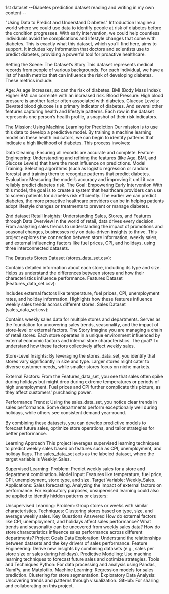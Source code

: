 
1st dataset
--Diabetes prediction dataset reading and writing in my own content --

 "Using Data to Predict and Understand Diabetes"
Introduction
Imagine a world where we could use data to identify people at risk of diabetes before the condition progresses. With early intervention, we could help countless individuals avoid the complications and lifestyle changes that come with diabetes. This is exactly what this dataset, which you’ll find here, aims to support. It includes key information that doctors and scientists use to predict diabetes, providing a powerful tool for proactive healthcare.

Setting the Scene: The Dataset’s Story
This dataset represents medical records from people of various backgrounds. For each individual, we have a list of health metrics that can influence the risk of developing diabetes. These metrics include:

Age: As age increases, so can the risk of diabetes.
BMI (Body Mass Index): Higher BMI can correlate with an increased risk.
Blood Pressure: High blood pressure is another factor often associated with diabetes.
Glucose Levels: Elevated blood glucose is a primary indicator of diabetes.
And several other features capturing health and lifestyle patterns.
Each row in the dataset represents one person’s health profile, a snapshot of their risk indicators.

The Mission: Using Machine Learning for Prediction
Our mission is to use this data to develop a predictive model. By training a machine learning model on these health indicators, we can begin to identify patterns that indicate a high likelihood of diabetes. This process involves:

Data Cleaning: Ensuring all records are accurate and complete.
Feature Engineering: Understanding and refining the features (like Age, BMI, and Glucose Levels) that have the most influence on predictions.
Model Training: Selecting algorithms (such as logistic regression or random forests) and training them to recognize patterns that predict diabetes.
Evaluation: Measuring the model’s accuracy and improving it until it can reliably predict diabetes risk.
The Goal: Empowering Early Intervention
With this model, the goal is to create a system that healthcare providers can use to screen patients for diabetes risk efficiently. The earlier we can predict diabetes, the more proactive healthcare providers can be in helping patients adopt lifestyle changes or treatments to prevent or manage diabetes.


2nd dataset
Retail Insights: Understanding Sales, Stores, and Features through Data
Overview
In the world of retail, data drives every decision. From analyzing sales trends to understanding the impact of promotions and seasonal changes, businesses rely on data-driven insights to thrive. This project explores the connection between store information, weekly sales, and external influencing factors like fuel prices, CPI, and holidays, using three interconnected datasets.

The Datasets
Stores Dataset (stores_data_set.csv):

Contains detailed information about each store, including its type and size.
Helps us understand the differences between stores and how their characteristics influence performance.
Features Dataset (Features_data_set.csv):

Includes external factors like temperature, fuel prices, CPI, unemployment rates, and holiday information.
Highlights how these features influence weekly sales trends across different stores.
Sales Dataset (sales_data_set.csv):

Contains weekly sales data for multiple stores and departments.
Serves as the foundation for uncovering sales trends, seasonality, and the impact of store-level or external factors.
The Story
Imagine you are managing a chain of retail stores. Each store operates in a unique environment influenced by external economic factors and internal store characteristics. The goal? To understand how these factors collectively affect weekly sales.

Store-Level Insights: By leveraging the stores_data_set, you identify that stores vary significantly in size and type. Larger stores might cater to diverse customer needs, while smaller stores focus on niche markets.

External Factors: From the Features_data_set, you see that sales often spike during holidays but might drop during extreme temperatures or periods of high unemployment. Fuel prices and CPI further complicate this picture, as they affect customers' purchasing power.

Performance Trends: Using the sales_data_set, you notice clear trends in sales performance. Some departments perform exceptionally well during holidays, while others see consistent demand year-round.

By combining these datasets, you can develop predictive models to forecast future sales, optimize store operations, and tailor strategies for better performance.

Learning Approach
This project leverages supervised learning techniques to predict weekly sales based on features such as CPI, unemployment, and holiday flags. The sales_data_set acts as the labeled dataset, where the target variable is Weekly_Sales.

Supervised Learning:
Problem: Predict weekly sales for a store and department combination.
Model Input: Features like temperature, fuel price, CPI, unemployment, store type, and size.
Target Variable: Weekly_Sales.
Applications:
Sales forecasting.
Analyzing the impact of external factors on performance.
For exploratory purposes, unsupervised learning could also be applied to identify hidden patterns or clusters:

Unsupervised Learning:
Problem: Group stores or weeks with similar characteristics.
Techniques: Clustering stores based on type, size, and average weekly sales.
Key Questions Answered
How do external factors like CPI, unemployment, and holidays affect sales performance?
What trends and seasonality can be uncovered from weekly sales data?
How do store characteristics influence sales performance across different departments?
Project Goals
Data Exploration: Understand the relationships between datasets and the key drivers of sales performance.
Feature Engineering: Derive new insights by combining datasets (e.g., sales per store size or sales during holidays).
Predictive Modeling: Use machine learning techniques to forecast future sales and optimize strategies.
Tools and Techniques
Python: For data processing and analysis using Pandas, NumPy, and Matplotlib.
Machine Learning:
Regression models for sales prediction.
Clustering for store segmentation.
Exploratory Data Analysis: Uncovering trends and patterns through visualization.
GitHub: For sharing and collaborating on this project.

